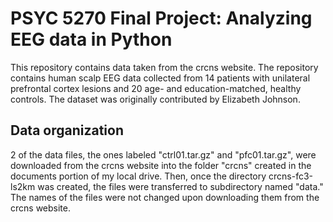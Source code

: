 
# PSYC 5270 Final Project: Analyzing EEG data in Python

This repository contains data taken from the crcns website. The repository contains human scalp EEG data collected from 14 patients with unilateral prefrontal cortex lesions and 20 age- and education-matched, healthy controls. The dataset was originally contributed by Elizabeth Johnson.

## Data organization

2 of the data files, the ones labeled "ctrl01.tar.gz" and "pfc01.tar.gz", were downloaded from the crcns website into the folder "crcns" created in the documents portion of my local drive. Then, once the directory crcns-fc3-ls2km was created, the files were transferred to subdirectory named "data." The names of the files were not changed upon downloading them from the crcns website.
